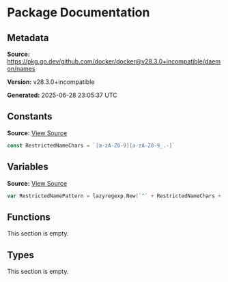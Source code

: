 # Package Documentation

## Metadata

**Source:** https://pkg.go.dev/github.com/docker/docker@v28.3.0+incompatible/daemon/names

**Version:** v28.3.0+incompatible

**Generated:** 2025-06-28 23:05:37 UTC

## Constants

**Source:** [View Source](https://github.com/docker/docker/blob/v28.3.0/daemon/names/names.go#L6)

```go
const RestrictedNameChars = `[a-zA-Z0-9][a-zA-Z0-9_.-]`
```

## Variables

**Source:** [View Source](https://github.com/docker/docker/blob/v28.3.0/daemon/names/names.go#L9)

```go
var RestrictedNamePattern = lazyregexp.New(`^` + RestrictedNameChars + `+$`)
```

## Functions

This section is empty.

## Types

This section is empty.

